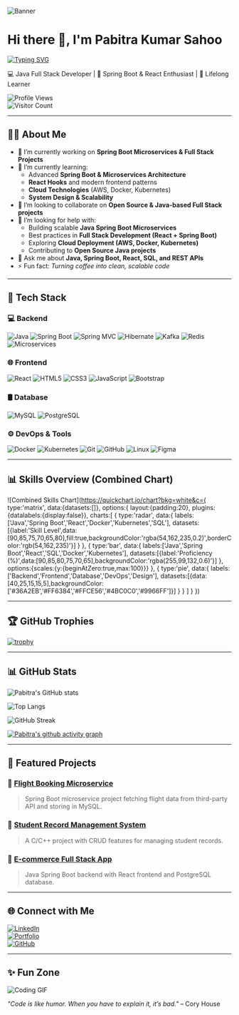 ![Banner](https://raw.githubusercontent.com/your-username/your-username/main/assets/banner.png)

# Hi there 👋, I'm Pabitra Kumar Sahoo  

[![Typing SVG](https://readme-typing-svg.herokuapp.com?font=Fira+Code&pause=1000&color=0CF7E6&width=500&lines=Java+Full+Stack+Developer;Spring+Boot+%7C+React+%7C+SQL;Problem+Solver+%7C+Lifelong+Learner;Open+Source+Contributor)](https://git.io/typing-svg)  

💻 Java Full Stack Developer | 🚀 Spring Boot & React Enthusiast | 🌱 Lifelong Learner  

![Profile Views](https://komarev.com/ghpvc/?username=your-username&label=Profile%20Views&color=0e75b6&style=flat)  
![Visitor Count](https://profile-counter.glitch.me/your-username/count.svg)

---

## 🙋‍♂️ About Me
- 🔭 I’m currently working on **Spring Boot Microservices & Full Stack Projects**
- 🌱 I’m currently learning:
  - Advanced **Spring Boot & Microservices Architecture**
  - **React Hooks** and modern frontend patterns
  - **Cloud Technologies** (AWS, Docker, Kubernetes)
  - **System Design & Scalability**
- 👯 I’m looking to collaborate on **Open Source & Java-based Full Stack projects**
- 🤝 I’m looking for help with:
  - Building scalable **Java Spring Boot Microservices**
  - Best practices in **Full Stack Development (React + Spring Boot)**
  - Exploring **Cloud Deployment (AWS, Docker, Kubernetes)**
  - Contributing to **Open Source Java projects**
- 💬 Ask me about **Java, Spring Boot, React, SQL, and REST APIs**
- ⚡ Fun fact: *Turning coffee into clean, scalable code*

---

## 🚀 Tech Stack

### 💻 Backend
![Java](https://img.shields.io/badge/Java-ED8B00?style=for-the-badge&logo=openjdk&logoColor=white)
![Spring Boot](https://img.shields.io/badge/Spring%20Boot-6DB33F?style=for-the-badge&logo=springboot&logoColor=white)
![Spring MVC](https://img.shields.io/badge/Spring%20MVC-6DB33F?style=for-the-badge&logo=spring&logoColor=white)
![Hibernate](https://img.shields.io/badge/Hibernate-59666C?style=for-the-badge&logo=hibernate&logoColor=white)
![Kafka](https://img.shields.io/badge/Kafka-231F20?style=for-the-badge&logo=apachekafka&logoColor=white)
![Redis](https://img.shields.io/badge/Redis-DC382D?style=for-the-badge&logo=redis&logoColor=white)
![Microservices](https://img.shields.io/badge/Microservices-4285F4?style=for-the-badge&logo=cloud&logoColor=white)

### 🌐 Frontend
![React](https://img.shields.io/badge/React-61DAFB?style=for-the-badge&logo=react&logoColor=black)
![HTML5](https://img.shields.io/badge/HTML5-E34F26?style=for-the-badge&logo=html5&logoColor=white)
![CSS3](https://img.shields.io/badge/CSS3-1572B6?style=for-the-badge&logo=css3&logoColor=white)
![JavaScript](https://img.shields.io/badge/JavaScript-F7DF1E?style=for-the-badge&logo=javascript&logoColor=black)
![Bootstrap](https://img.shields.io/badge/Bootstrap-563D7C?style=for-the-badge&logo=bootstrap&logoColor=white)

### 🛢 Database
![MySQL](https://img.shields.io/badge/MySQL-005C84?style=for-the-badge&logo=mysql&logoColor=white)
![PostgreSQL](https://img.shields.io/badge/PostgreSQL-316192?style=for-the-badge&logo=postgresql&logoColor=white)

### ⚙️ DevOps & Tools
![Docker](https://img.shields.io/badge/Docker-2496ED?style=for-the-badge&logo=docker&logoColor=white)
![Kubernetes](https://img.shields.io/badge/Kubernetes-326CE5?style=for-the-badge&logo=kubernetes&logoColor=white)
![Git](https://img.shields.io/badge/Git-F05032?style=for-the-badge&logo=git&logoColor=white)
![GitHub](https://img.shields.io/badge/GitHub-181717?style=for-the-badge&logo=github&logoColor=white)
![Linux](https://img.shields.io/badge/Linux-FCC624?style=for-the-badge&logo=linux&logoColor=black)
![Figma](https://img.shields.io/badge/Figma-F24E1E?style=for-the-badge&logo=figma&logoColor=white)

---

## 📊 Skills Overview (Combined Chart)
![Combined Skills Chart](https://quickchart.io/chart?bkg=white&c={
  type:'matrix',
  data:{datasets:[]},
  options:{
    layout:{padding:20},
    plugins:{datalabels:{display:false}},
    charts:[
      {
        type:'radar',
        data:{
          labels:['Java','Spring Boot','React','Docker','Kubernetes','SQL'],
          datasets:[{label:'Skill Level',data:[90,85,75,70,65,80],fill:true,backgroundColor:'rgba(54,162,235,0.2)',borderColor:'rgb(54,162,235)'}]
        }
      },
      {
        type:'bar',
        data:{
          labels:['Java','Spring Boot','React','SQL','Docker','Kubernetes'],
          datasets:[{label:'Proficiency (%)',data:[90,85,80,75,70,65],backgroundColor:'rgba(255,99,132,0.6)'}]
        },
        options:{scales:{y:{beginAtZero:true,max:100}}}
      },
      {
        type:'pie',
        data:{
          labels:['Backend','Frontend','Database','DevOps','Design'],
          datasets:[{data:[40,25,15,15,5],backgroundColor:['#36A2EB','#FF6384','#FFCE56','#4BC0C0','#9966FF']}]
        }
      }
    ]
  }
})

---

## 🏆 GitHub Trophies
[![trophy](https://github-profile-trophy.vercel.app/?username=your-username&theme=tokyonight&no-frame=false&no-bg=true&margin-w=4)](https://github.com/ryo-ma/github-profile-trophy)

---

## 📊 GitHub Stats
![Pabitra's GitHub stats](https://github-readme-stats.vercel.app/api?username=your-username&show_icons=true&theme=tokyonight)  

![Top Langs](https://github-readme-stats.vercel.app/api/top-langs/?username=your-username&layout=compact&theme=tokyonight)  

![GitHub Streak](https://streak-stats.demolab.com/?user=your-username&theme=tokyonight)  

[![Pabitra's github activity graph](https://github-readme-activity-graph.vercel.app/graph?username=your-username&theme=tokyo-night)](https://github.com/ashutosh00710/github-readme-activity-graph)  

---

## 📌 Featured Projects

### 🔹 [Flight Booking Microservice](https://github.com/your-username/flight-booking-service)
> Spring Boot microservice project fetching flight data from third-party API and storing in MySQL.

### 🔹 [Student Record Management System](https://github.com/your-username/student-record-system)
> A C/C++ project with CRUD features for managing student records.

### 🔹 [E-commerce Full Stack App](https://github.com/your-username/ecommerce-fullstack)
> Java Spring Boot backend with React frontend and PostgreSQL database.

---

## 🌐 Connect with Me
[![LinkedIn](https://img.shields.io/badge/LinkedIn-0077B5?style=for-the-badge&logo=linkedin&logoColor=white)](https://linkedin.com/in/your-link)  
[![Portfolio](https://img.shields.io/badge/Portfolio-FF5722?style=for-the-badge&logo=firefox&logoColor=white)](https://yourportfolio.com)  
[![GitHub](https://img.shields.io/badge/GitHub-181717?style=for-the-badge&logo=github&logoColor=white)](https://github.com/your-username)  

---

## ✨ Fun Zone
![Coding GIF](https://media.giphy.com/media/13HgwGsXF0aiGY/giphy.gif)  

_"Code is like humor. When you have to explain it, it’s bad."_ – Cory House
